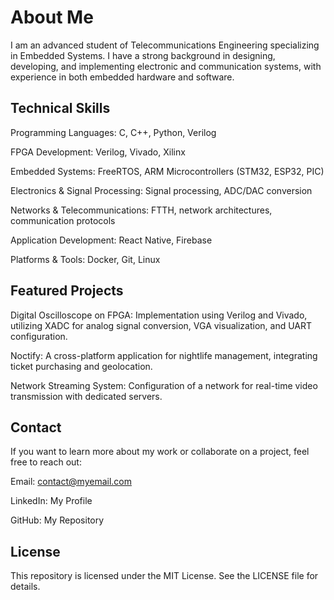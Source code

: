 #  About Me

I am an advanced student of Telecommunications Engineering specializing in Embedded Systems. I have a strong background in designing, developing, and implementing electronic and communication systems, with experience in both embedded hardware and software.

##  Technical Skills

Programming Languages: C, C++, Python, Verilog

FPGA Development: Verilog, Vivado, Xilinx

Embedded Systems: FreeRTOS, ARM Microcontrollers (STM32, ESP32, PIC)

Electronics & Signal Processing: Signal processing, ADC/DAC conversion

Networks & Telecommunications: FTTH, network architectures, communication protocols

Application Development: React Native, Firebase

Platforms & Tools: Docker, Git, Linux

## Featured Projects

Digital Oscilloscope on FPGA: Implementation using Verilog and Vivado, utilizing XADC for analog signal conversion, VGA visualization, and UART configuration.

Noctify: A cross-platform application for nightlife management, integrating ticket purchasing and geolocation.

Network Streaming System: Configuration of a network for real-time video transmission with dedicated servers.

##  Contact

If you want to learn more about my work or collaborate on a project, feel free to reach out:

Email: contact@myemail.com

LinkedIn: My Profile

GitHub: My Repository

##  License

This repository is licensed under the MIT License. See the LICENSE file for details.



